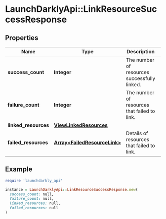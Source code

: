 # LaunchDarklyApi::LinkResourceSuccessResponse

## Properties

| Name | Type | Description | Notes |
| ---- | ---- | ----------- | ----- |
| **success_count** | **Integer** | The number of resources successfully linked. |  |
| **failure_count** | **Integer** | The number of resources that failed to link. |  |
| **linked_resources** | [**ViewLinkedResources**](ViewLinkedResources.md) |  | [optional] |
| **failed_resources** | [**Array&lt;FailedResourceLink&gt;**](FailedResourceLink.md) | Details of resources that failed to link. | [optional] |

## Example

```ruby
require 'launchdarkly_api'

instance = LaunchDarklyApi::LinkResourceSuccessResponse.new(
  success_count: null,
  failure_count: null,
  linked_resources: null,
  failed_resources: null
)
```

